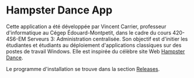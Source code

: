 # Hampster Dance App

Cette application a été développée par Vincent Carrier, professeur d'informatique au Cégep Édouard-Montpetit, dans le cadre du cours 420-4S6-EM Serveurs 3: Administration centralisée. Son objectif est d'initier les étudiantes et étudiants au déploiement d'applications classiques sur des postes de travail Windows. Elle est inspirée du célèbre site Web [Hampster Dance](https://en.wikipedia.org/wiki/Hampster_Dance).

Le programme d'installation se trouve dans la section [Releases](https://github.com/vcarrier/hampsterdanceapp/releases/tag/release).
